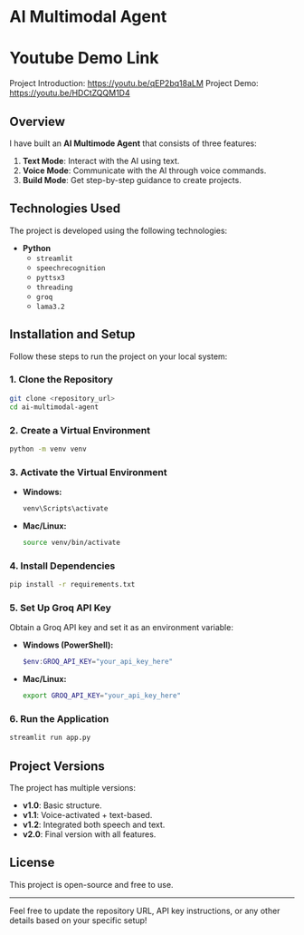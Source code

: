 # AI Multimodal Agent

# Youtube Demo Link
Project Introduction: https://youtu.be/qEP2bq18aLM
Project Demo: https://youtu.be/HDCtZQQM1D4

## Overview
I have built an **AI Multimode Agent** that consists of three features:

1. **Text Mode**: Interact with the AI using text.
2. **Voice Mode**: Communicate with the AI through voice commands.
3. **Build Mode**: Get step-by-step guidance to create projects.

## Technologies Used
The project is developed using the following technologies:

- **Python**
  - `streamlit`
  - `speechrecognition`
  - `pyttsx3`
  - `threading`
  - `groq`
  - `lama3.2`

## Installation and Setup
Follow these steps to run the project on your local system:

### 1. Clone the Repository
```bash
git clone <repository_url>
cd ai-multimodal-agent
```

### 2. Create a Virtual Environment
```bash
python -m venv venv
```

### 3. Activate the Virtual Environment
- **Windows:**
  ```bash
  venv\Scripts\activate
  ```
- **Mac/Linux:**
  ```bash
  source venv/bin/activate
  ```

### 4. Install Dependencies
```bash
pip install -r requirements.txt
```

### 5. Set Up Groq API Key
Obtain a Groq API key and set it as an environment variable:

- **Windows (PowerShell):**
  ```powershell
  $env:GROQ_API_KEY="your_api_key_here"
  ```
- **Mac/Linux:**
  ```bash
  export GROQ_API_KEY="your_api_key_here"
  ```

### 6. Run the Application
```bash
streamlit run app.py
```

## Project Versions
The project has multiple versions:

- **v1.0**: Basic structure.
- **v1.1**: Voice-activated + text-based.
- **v1.2**: Integrated both speech and text.
- **v2.0**: Final version with all features.

## License
This project is open-source and free to use.

---

Feel free to update the repository URL, API key instructions, or any other details based on your specific setup!
